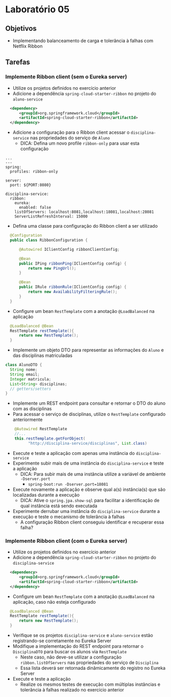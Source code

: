 # Laboratório 05

## Objetivos
- Implementando balanceamento de carga e tolerância à falhas com Netflix Ribbon

## Tarefas

### Implemente Ribbon client (sem o Eureka server)
- Utilize os projetos definidos no exercício anterior
- Adicione a dependência `spring-cloud-starter-ribbon` no projeto do `aluno-service`
```xml
  <dependency>
      <groupId>org.springframework.cloud</groupId>
      <artifactId>spring-cloud-starter-ribbon</artifactId>
  </dependency>
```
- Adicione a configuração para o Ribbon client acessar o `disciplina-service` nas propriedades do serviço de `Aluno`
  - DICA: Defina um novo profile `ribbon-only` para usar esta configuração
```
...
---
spring:
  profiles: ribbon-only

server:
  port: ${PORT:8080}

disciplina-service:
  ribbon:
    eureka:
      enabled: false
    listOfServers: localhost:8081,localhost:18081,localhost:28081
    ServerListRefreshInterval: 15000
```
- Defina uma classe para configuração do Ribbon client a ser utilizado
```java
  @Configuration
  public class RibbonConfiguration {

      @Autowired IClientConfig ribbonClientConfig;

      @Bean
      public IPing ribbonPing(IClientConfig config) {
          return new PingUrl();
      }

      @Bean
      public IRule ribbonRule(IClientConfig config) {
          return new AvailabilityFilteringRule();
      }
  }
```
- Configure um bean `RestTemplate` com a anotação `@LoadBalanced` na aplicação
```java
  @LoadBalanced @Bean
  RestTemplate restTemplate(){
      return new RestTemplate();
  }
```
- Implemente um objeto DTO para representar as informações do `Aluno` e das disciplinas matriculadas
```java
class AlunoDTO {
  String nome;
  String email;
  Integer matricula;
  List<String> disciplinas;
  // getters/setters
}
```
- Implemente um REST endpoint para consultar e retornar o DTO do aluno com as disciplinas
- Para acessar o serviço de disciplinas, utilize o `RestTemplate` configurado anteriormente
```java
    @Autowired RestTemplate
    //...
    this.restTemplate.getForObject(
          "http://disciplina-service/disciplinas", List.class)
```
- Execute e teste a aplicação com apenas uma instância do `disciplina-service`
- Experimente subir mais de uma instância do `disciplina-service` e teste a aplicação
  - DICA: Para subir mais de uma instância utilize a variável de ambiente `-Dserver.port`
    - `spring-boot:run -Dserver.port=18081`
- Execute novamente a aplicação e observe qual a(s) instância(s) que são localizadas durante a execução
  - DICA: Ative o `spring.jpa.show-sql` para facilitar a identificação de qual instância está sendo executada
- Experimente derrubar uma instância do `disciplina-service` durante a execução e teste o mecanismo de tolerância à falhas
  - A configuração Ribbon client conseguiu identificar e recuperar essa falha?

### Implemente Ribbon client (com o Eureka server)
- Utilize os projetos definidos no exercício anterior
- Adicione a dependência `spring-cloud-starter-ribbon` no projeto do `disciplina-service`
```xml
  <dependency>
      <groupId>org.springframework.cloud</groupId>
      <artifactId>spring-cloud-starter-ribbon</artifactId>
  </dependency>
```
- Configure um bean `RestTemplate` com a anotação `@LoadBalanced` na aplicação, caso não esteja configurado
```java
  @LoadBalanced @Bean
  RestTemplate restTemplate(){
      return new RestTemplate();
  }
```
- Verifique se os projetos `disciplina-service` e `aluno-service` estão registrando-se corretamente no Eureka Server
- Modifique a implementação do REST endpoint para retornar o `DisciplinaDTO` para buscar os alunos via `RestTemplate`
  - Neste caso, não deve-se utilizar a configuração `ribbon.listOfServers` nas propriedades do serviço de `Disciplina`
  - Essa lista deverá ser retornada dinâmicamente do registro no Eureka Server
- Execute e teste a aplicação
  - Realize os mesmos testes de execução com múltiplas instâncias e tolerância à falhas realizado no exercício anterior
